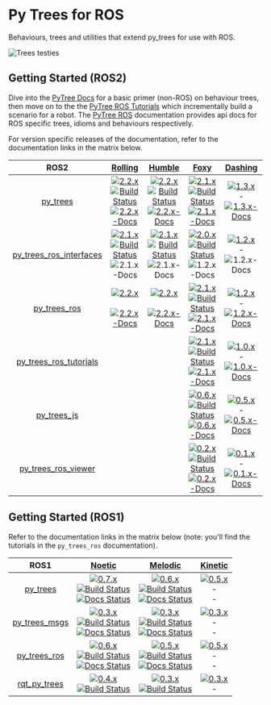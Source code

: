 # Py Trees for ROS

Behaviours, trees and utilities that extend py_trees for use with ROS.

![Trees](docs/images/trees.png?raw=true "Behaviour Trees")
testies
## Getting Started (ROS2)

Dive into the [PyTree Docs](https://py-trees.readthedocs.io/en/devel/) for a basic primer (non-ROS) on behaviour trees, then move on to the 
the [PyTree ROS Tutorials](https://py-trees-ros-tutorials.readthedocs.io/en/devel/) which incrementally build a scenario for a robot. The [PyTree ROS](https://py-trees-ros.readthedocs.io/en/devel/) documentation provides api docs for ROS specific trees, idioms and behaviours respectively.

For version specific releases of the documentation, refer to the documentation links in the matrix below.

| ROS2 | [Rolling][rolling-build-farm] | [Humble][humble-build-farm] | [Foxy][foxy-build-farm] | [Dashing][dashing-build-farm] |
|:---:|:---:|:---:|:---:|:---:|
| [py_trees][py-trees-ros-index] | [![2.2.x][2.2.x-sources-image]][py-trees-sources-2.2.x]<br/>[![Build Status][py-trees-build-status-rolling-image]][py-trees-build-status-rolling]<br/>[![2.2.x-Docs][2.2.x-rtd-image]][py-trees-docs-2.2.x] | [![2.2.x][2.2.x-sources-image]][py-trees-sources-2.2.x]<br/>[![Build Status][py-trees-build-status-humble-image]][py-trees-build-status-humble]<br/>[![2.2.x-Docs][2.2.x-rtd-image]][py-trees-docs-2.2.x] | [![2.1.x][2.1.x-sources-image]][py-trees-sources-2.1.x]<br/>[![Build Status][py-trees-build-status-foxy-image]][py-trees-build-status-foxy]<br/>[![2.1.x-Docs][2.1.x-rtd-image]][py-trees-docs-2.1.x] | [![1.3.x][1.3.x-sources-image]][py-trees-sources-1.3.x]<br/>-<br/>[![1.3.x-Docs][1.3.x-rtd-image]][py-trees-docs-1.3.x] |
| [py_trees_ros_interfaces][py-trees-ros-interfaces-ros-index] | [![2.1.x][2.1.x-sources-image]][py-trees-ros-interfaces-sources-2.1.x]<br/>[![Build Status][py-trees-ros-interfaces-build-status-rolling-image]][py-trees-ros-interfaces-build-status-rolling]<br/>![2.1.x-Docs][not-available-docs-image] | [![2.1.x][2.1.x-sources-image]][py-trees-ros-interfaces-sources-2.1.x]<br/>[![Build Status][py-trees-ros-interfaces-build-status-humble-image]][py-trees-ros-interfaces-build-status-humble]<br/>![2.1.x-Docs][not-available-docs-image] | [![2.0.x][2.0.x-sources-image]][py-trees-ros-interfaces-sources-2.0.x]<br/>[![Build Status][py-trees-ros-interfaces-build-status-foxy-image]][py-trees-ros-interfaces-build-status-foxy]<br/>![1.2.x-Docs][not-available-docs-image] | [![1.2.x][1.2.x-sources-image]][py-trees-ros-interfaces-sources-1.2.x]<br/>-<br/>![1.2.x-Docs][not-available-docs-image] |
| [py_trees_ros][py-trees-ros-ros-index] | [![2.2.x][2.2.x-sources-image]][py-trees-ros-sources-2.2.x]<br/><br/>[![2.2.x-Docs][2.2.x-rtd-image]][py-trees-ros-docs-2.2.x] | [![2.2.x][2.2.x-sources-image]][py-trees-ros-sources-2.2.x]<br/><br/>[![2.2.x-Docs][2.2.x-rtd-image]][py-trees-ros-docs-2.2.x] | [![2.1.x][2.1.x-sources-image]][py-trees-ros-sources-2.1.x]<br/>[![Build Status][py-trees-ros-build-status-foxy-image]][py-trees-ros-build-status-foxy]<br/>[![2.1.x-Docs][2.1.x-rtd-image]][py-trees-ros-docs-2.1.x] | [![1.2.x][1.2.x-sources-image]][py-trees-ros-sources-1.2.x]<br/>-<br/>[![1.2.x-Docs][1.2.x-rtd-image]][py-trees-ros-docs-1.2.x] |
| [py_trees_ros_tutorials][py-trees-ros-tutorials-ros-index]  | <br/><br/> | <br/><br/> | [![2.1.x][2.1.x-sources-image]][py-trees-ros-tutorials-sources-2.1.x]<br/>[![Build Status][py-trees-ros-tutorials-build-status-foxy-image]][py-trees-ros-tutorials-build-status-foxy]<br/>[![2.1.x-Docs][2.1.x-rtd-image]][py-trees-ros-tutorials-docs-2.1.x] | [![1.0.x][1.0.x-sources-image]][py-trees-ros-tutorials-sources-1.0.x]<br/>-<br/>[![1.0.x-Docs][1.0.x-rtd-image]][py-trees-ros-tutorials-docs-1.0.x] |
| [py_trees_js][py-trees-js-ros-index]  | <br/><br/> | <br/><br/> | [![0.6.x][0.6.x-sources-image]][py-trees-js-sources-0.6.x]<br/>[![Build Status][py-trees-js-build-status-foxy-image]][py-trees-js-build-status-foxy]<br/> [![0.6.x-Docs][readme-docs-image]][py-trees-js-docs-0.6.x] | [![0.5.x][0.5.x-sources-image]][py-trees-js-sources-0.5.x]<br/>-<br/> [![0.5.x-Docs][readme-docs-image]][py-trees-js-docs-0.5.x] |
| [py_trees_ros_viewer][py-trees-ros-viewer-ros-index]  | <br/><br/> | <br/><br/> | [![0.2.x][0.2.x-sources-image]][py-trees-ros-viewer-sources-0.2.x]<br/>[![Build Status][py-trees-ros-viewer-build-status-foxy-image]][py-trees-ros-viewer-build-status-foxy]<br/> [![0.2.x-Docs][readme-docs-image]][py-trees-ros-viewer-docs-0.2.x] | [![0.1.x][0.1.x-sources-image]][py-trees-ros-viewer-sources-0.1.x]<br/>-<br/> [![0.1.x-Docs][readme-docs-image]][py-trees-ros-viewer-docs-0.1.x] | 

## Getting Started (ROS1)

Refer to the documentation links in the matrix below (note: you'll find the tutorials in the `py_trees_ros` documentation).

|  ROS1 | [Noetic][noetic-build-farm] | [Melodic][melodic-build-farm] | [Kinetic][kinetic-build-farm] |
|:---:|:---:|:---:|:---:|
| [py_trees][py-trees-wiki] | [![0.7.x][0.7.x-sources-image]][py-trees-sources-0.7.x]<br/>[![Build Status][py-trees-build-status-noetic-image]][py-trees-build-status-noetic]<br/>[![Docs Status][py-trees-docs-noetic-image]][py-trees-docs-noetic] | [![0.6.x][0.6.x-sources-image]][py-trees-sources-0.6.x]<br/>[![Build Status][py-trees-build-status-melodic-image]][py-trees-build-status-melodic]<br/>[![Docs Status][py-trees-docs-melodic-image]][py-trees-docs-melodic] | [![0.5.x][0.5.x-sources-image]][py-trees-sources-0.5.x]<br/>-<br/>- |
| [py_trees_msgs][py-trees-msgs-wiki] | [![0.3.x][0.3.x-sources-image]][py-trees-msgs-sources-noetic]<br/>[![Build Status][py-trees-msgs-build-status-noetic-image]][py-trees-msgs-build-status-noetic]<br/>[![Docs Status][py-trees-msgs-docs-noetic-image]][py-trees-msgs-docs-noetic] | [![0.3.x][0.3.x-sources-image]][py-trees-msgs-sources-melodic]<br/>[![Build Status][py-trees-msgs-build-status-melodic-image]][py-trees-msgs-build-status-melodic]<br/>[![Docs Status][py-trees-msgs-docs-melodic-image]][py-trees-msgs-docs-melodic] | [![0.3.x][0.3.x-sources-image]][py-trees-msgs-sources-kinetic]<br/>-<br/>- |
| [py_trees_ros][py-trees-ros-wiki] | [![0.6.x][0.6.x-sources-image]][py-trees-ros-sources-0.6.x]<br/>[![Build Status][py-trees-ros-build-status-noetic-image]][py-trees-ros-build-status-noetic]<br/>[![Docs Status][py-trees-ros-docs-noetic-image]][py-trees-ros-docs-noetic] | [![0.5.x][0.5.x-sources-image]][py-trees-ros-sources-0.5.x]<br/>[![Build Status][py-trees-ros-build-status-melodic-image]][py-trees-ros-build-status-melodic]<br/>[![Docs Status][py-trees-ros-docs-melodic-image]][py-trees-ros-docs-melodic] | [![0.5.x][0.5.x-sources-image]][py-trees-ros-sources-0.5.x]<br/>-<br/>- |
| [rqt_py_trees][rqt-py-trees-wiki] | [![0.4.x][0.4.x-sources-image]][rqt-py-trees-sources-noetic]<br/>[![Build Status][rqt-py-trees-build-status-noetic-image]][rqt-py-trees-build-status-noetic] | [![0.3.x][0.3.x-sources-image]][rqt-py-trees-sources-melodic]<br/>[![Build Status][rqt-py-trees-build-status-melodic-image]][rqt-py-trees-build-status-melodic] | [![0.3.x][0.3.x-sources-image]][rqt-py-trees-sources-kinetic]<br/>-|


[devel-sources-image]: http://img.shields.io/badge/sources-devel-blue.svg?style=plastic
[2.2.x-sources-image]: http://img.shields.io/badge/sources-2.2.x-blue.svg?style=plastic
[2.1.x-sources-image]: http://img.shields.io/badge/sources-2.1.x-blue.svg?style=plastic
[2.0.x-sources-image]: http://img.shields.io/badge/sources-2.0.x-blue.svg?style=plastic
[1.3.x-sources-image]: http://img.shields.io/badge/sources-1.3.x-blue.svg?style=plastic
[1.2.x-sources-image]: http://img.shields.io/badge/sources-1.2.x-blue.svg?style=plastic
[1.1.x-sources-image]: http://img.shields.io/badge/sources-1.1.x-blue.svg?style=plastic
[1.0.x-sources-image]: http://img.shields.io/badge/sources-1.0.x-blue.svg?style=plastic
[0.7.x-sources-image]: http://img.shields.io/badge/sources-0.7.x-blue.svg?style=plastic
[0.6.x-sources-image]: http://img.shields.io/badge/sources-0.6.x-blue.svg?style=plastic
[0.5.x-sources-image]: http://img.shields.io/badge/sources-0.5.x-blue.svg?style=plastic
[0.4.x-sources-image]: http://img.shields.io/badge/sources-0.4.x-blue.svg?style=plastic
[0.3.x-sources-image]: http://img.shields.io/badge/sources-0.3.x-blue.svg?style=plastic
[0.2.x-sources-image]: http://img.shields.io/badge/sources-0.2.x-blue.svg?style=plastic
[0.1.x-sources-image]: http://img.shields.io/badge/sources-0.1.x-blue.svg?style=plastic

[devel-rtd-image]: https://readthedocs.org/projects/py-trees/badge/?version=devel&style=plastic
[2.2.x-rtd-image]: https://readthedocs.org/projects/py-trees/badge/?version=release-2.2.x&style=plastic
[2.1.x-rtd-image]: https://readthedocs.org/projects/py-trees/badge/?version=release-2.1.x&style=plastic
[2.0.x-rtd-image]: https://readthedocs.org/projects/py-trees/badge/?version=release-2.0.x&style=plastic
[1.3.x-rtd-image]: https://readthedocs.org/projects/py-trees/badge/?version=release-1.3.x&style=plastic
[1.2.x-rtd-image]: https://readthedocs.org/projects/py-trees/badge/?version=release-1.2.x&style=plastic
[1.1.x-rtd-image]: https://readthedocs.org/projects/py-trees/badge/?version=release-1.0.x&style=plastic
[1.0.x-rtd-image]: https://readthedocs.org/projects/py-trees/badge/?version=release-1.0.x&style=plastic
[0.6.x-rtd-image]: https://readthedocs.org/projects/py-trees/badge/?version=release-0.6.x&style=plastic
[0.5.x-rtd-image]: https://readthedocs.org/projects/py-trees/badge/?version=release-0.5.x&style=plastic

[devel-docs-image]: http://img.shields.io/badge/docs-devel-brightgreen.svg?style=plastic
[1.3.x-docs-image]: http://img.shields.io/badge/docs-1.3.x-brightgreen.svg?style=plastic
[1.2.x-docs-image]: http://img.shields.io/badge/docs-1.2.x-brightgreen.svg?style=plastic
[0.6.x-docs-image]: http://img.shields.io/badge/docs-0.6.x-brightgreen.svg?style=plastic
[0.5.x-docs-image]: http://img.shields.io/badge/docs-0.5.x-brightgreen.svg?style=plastic
[0.3.x-docs-image]: http://img.shields.io/badge/docs-0.3.x-brightgreen.svg?style=plastic
[not-available-docs-image]: http://img.shields.io/badge/docs-n/a-yellow.svg?style=plastic
[readme-docs-image]: http://img.shields.io/badge/docs-README-brightgreen.svg?style=plastic

[rolling-build-farm]: http://repo.ros2.org/status_page/ros_rolling_default.html?q=py_trees
[humble-build-farm]: http://repo.ros2.org/status_page/ros_humble_default.html?q=py_trees
[foxy-build-farm]: http://repo.ros2.org/status_page/ros_foxy_default.html?q=py_trees
[dashing-build-farm]: http://repo.ros2.org/status_page/ros_dashing_default.html?q=py_trees
[noetic-build-farm]: http://repositories.ros.org/status_page/ros_noetic_default.html?q=py_trees
[melodic-build-farm]: http://repositories.ros.org/status_page/ros_melodic_default.html?q=py_trees
[kinetic-build-farm]: http://repositories.ros.org/status_page/ros_kinetic_default.html?q=py_trees

[py-trees-build-status-rolling]: https://build.ros2.org/job/Rbin_uJ64__py_trees__ubuntu_jammy_amd64__binary/
[py-trees-build-status-rolling-image]: https://build.ros2.org/job/Rbin_uJ64__py_trees__ubuntu_jammy_amd64__binary/badge/icon?style=plastic
[py-trees-build-status-humble]: https://build.ros2.org/job/Hbin_uJ64__py_trees__ubuntu_jammy_amd64__binary/
[py-trees-build-status-humble-image]: https://build.ros2.org/job/Hbin_uJ64__py_trees__ubuntu_jammy_amd64__binary/badge/icon?style=plastic
[py-trees-build-status-foxy]: http://build.ros2.org/job/Fbin_uF64__py_trees__ubuntu_focal_amd64__binary/
[py-trees-build-status-foxy-image]: http://build.ros2.org/job/Fbin_uF64__py_trees__ubuntu_focal_amd64__binary/badge/icon?style=plastic
[py-trees-build-status-melodic]: http://build.ros.org/job/Mbin_uB64__py_trees__ubuntu_bionic_amd64__binary
[py-trees-build-status-melodic-image]: http://build.ros.org/job/Mbin_uB64__py_trees__ubuntu_bionic_amd64__binary/badge/icon?style=plastic
[py-trees-build-status-noetic]: http://build.ros.org/job/Nbin_uF64__py_trees__ubuntu_focal_amd64__binary
[py-trees-build-status-noetic-image]: http://build.ros.org/job/Nbin_uF64__py_trees__ubuntu_focal_amd64__binary/badge/icon?style=plastic
[py-trees-docs-devel]: http://py-trees.readthedocs.io/
[py-trees-docs-2.2.x]: http://py-trees.readthedocs.io/en/release-2.2.x/
[py-trees-docs-2.1.x]: http://py-trees.readthedocs.io/en/release-2.1.x/
[py-trees-docs-2.0.x]: http://py-trees.readthedocs.io/en/release-2.0.x/
[py-trees-docs-1.3.x]: http://py-trees.readthedocs.io/en/release-1.3.x/
[py-trees-docs-0.7.x]: http://py-trees.readthedocs.io/en/release-0.7.x/
[py-trees-docs-0.6.x]: http://py-trees.readthedocs.io/en/release-0.6.x/
[py-trees-docs-0.5.x]: http://docs.ros.org/kinetic/api/py_trees/html/
[py-trees-docs-rolling-image]: http://img.shields.io/badge/py_trees-rolling-brightgreen.svg?style=plastic
[py-trees-docs-humble-image]: http://img.shields.io/badge/py_trees-humble-brightgreen.svg?style=plastic
[py-trees-docs-kinetic]: http://docs.ros.org/kinetic/api/py_trees/html/
[py-trees-docs-foxy-image]: http://img.shields.io/badge/py_trees-foxy-brightgreen.svg?style=plastic
[py-trees-docs-dashing-image]: http://img.shields.io/badge/py_trees-dashing-brightgreen.svg?style=plastic
[py-trees-docs-melodic]: http://docs.ros.org/melodic/api/py_trees/html/
[py-trees-docs-melodic-image]: https://img.shields.io/jenkins/s/http/build.ros.org/job/Mdoc__py_trees__ubuntu_bionic_amd64.svg?label=docs&style=plastic
[py-trees-docs-noetic]: http://docs.ros.org/noetic/api/py_trees/html/
[py-trees-docs-noetic-image]: https://img.shields.io/jenkins/s/http/build.ros.org/job/Ndoc__py_trees__ubuntu_focal_amd64.svg?label=docs&style=plastic
[py-trees-ros-index]: https://index.ros.org/p/py_trees/github-splintered-reality-py_trees
[py-trees-sources-devel]: https://github.com/splintered-reality/py_trees/tree/devel
[py-trees-sources-2.2.x]: https://github.com/splintered-reality/py_trees/tree/release/2.2.x
[py-trees-sources-2.1.x]: https://github.com/splintered-reality/py_trees/tree/release/2.1.x
[py-trees-sources-2.0.x]: https://github.com/splintered-reality/py_trees/tree/release/2.0.x
[py-trees-sources-1.3.x]: https://github.com/splintered-reality/py_trees/tree/release/1.3.x
[py-trees-sources-0.7.x]: https://github.com/splintered-reality/py_trees/tree/release/0.7.x
[py-trees-sources-0.6.x]: https://github.com/splintered-reality/py_trees/tree/release/0.6.x
[py-trees-sources-0.5.x]: https://github.com/splintered-reality/py_trees/tree/release/0.5.x
[py-trees-wiki]: http://wiki.ros.org/py_trees

[py-trees-ros-interfaces-build-status-rolling]: https://build.ros2.org/job/Rbin_uJ64__py_trees_ros_interfaces__ubuntu_jammy_amd64__binary/
[py-trees-ros-interfaces-build-status-rolling-image]: https://build.ros2.org/job/Rbin_uJ64__py_trees_ros_interfaces__ubuntu_jammy_amd64__binary/badge/icon?style=plastic
[py-trees-ros-interfaces-build-status-humble]: https://build.ros2.org/job/Hbin_uJ64__py_trees_ros_interfaces__ubuntu_jammy_amd64__binary/
[py-trees-ros-interfaces-build-status-humble-image]: https://build.ros2.org/job/Hbin_uJ64__py_trees_ros_interfaces__ubuntu_jammy_amd64__binary/badge/icon?style=plastic
[py-trees-ros-interfaces-build-status-foxy]: http://build.ros2.org/job/Fbin_uF64__py_trees_ros_interfaces__ubuntu_focal_amd64__binary/
[py-trees-ros-interfaces-build-status-foxy-image]: http://build.ros2.org/job/Fbin_uF64__py_trees_ros_interfaces__ubuntu_focal_amd64__binary/badge/icon?style=plastic
[py-trees-ros-interfaces-ros-index]: https://index.ros.org/p/py_trees_ros_interfaces/github-splintered-reality-py_trees_ros_interfaces
[py-trees-ros-interfaces-sources-2.1.x]: https://github.com/splintered-reality/py_trees_ros_interfaces/tree/release/2.1.x
[py-trees-ros-interfaces-sources-2.0.x]: https://github.com/splintered-reality/py_trees_ros_interfaces/tree/release/2.0.x
[py-trees-ros-interfaces-sources-1.2.x]: https://github.com/splintered-reality/py_trees_ros_interfaces/tree/release/1.2.x
[py-trees-ros-interfaces-sources-1.1.x]: https://github.com/splintered-reality/py_trees_ros_interfaces/tree/release/1.1.x

[py-trees-ros-build-status-foxy]: http://build.ros2.org/job/Fbin_uF64__py_trees_ros__ubuntu_focal_amd64__binary/
[py-trees-ros-build-status-foxy-image]: http://build.ros2.org/job/Fbin_uF64__py_trees_ros__ubuntu_focal_amd64__binary/badge/icon?style=plastic
[py-trees-ros-build-status-melodic]: http://build.ros.org/job/Mbin_uB64__py_trees_ros__ubuntu_bionic_amd64__binary
[py-trees-ros-build-status-melodic-image]: http://build.ros.org/job/Mbin_uB64__py_trees_ros__ubuntu_bionic_amd64__binary/badge/icon?style=plastic
[py-trees-ros-build-status-noetic]: http://build.ros.org/job/Nbin_uF64__py_trees_ros__ubuntu_focal_amd64__binary
[py-trees-ros-build-status-noetic-image]: http://build.ros.org/job/Nbin_uF64__py_trees_ros__ubuntu_focal_amd64__binary/badge/icon?style=plastic
[py-trees-ros-docs-2.2.x]: http://py-trees-ros.readthedocs.io/en/release-2.2.x/
[py-trees-ros-docs-2.1.x]: http://py-trees-ros.readthedocs.io/en/release-2.1.x/
[py-trees-ros-docs-2.0.x]: http://py-trees-ros.readthedocs.io/en/release-2.0.x/
[py-trees-ros-docs-1.3.x]: http://py-trees-ros.readthedocs.io/en/release-1.3.x/
[py-trees-ros-docs-1.2.x]: http://py-trees-ros.readthedocs.io/en/release-1.2.x/
[py-trees-ros-docs-foxy-image]: http://img.shields.io/badge/py_trees_ros-foxy-brightgreen.svg?style=plastic
[py-trees-ros-docs-dashing-image]: http://img.shields.io/badge/py_trees_ros-dashing-brightgreen.svg?style=plastic
[py-trees-ros-docs-melodic]: http://docs.ros.org/melodic/api/py_trees_ros/html/
[py-trees-ros-docs-melodic-image]: https://img.shields.io/jenkins/s/http/build.ros.org/job/Mdoc__py_trees_ros__ubuntu_bionic_amd64.svg?label=docs&style=plastic
[py-trees-ros-docs-noetic]: http://docs.ros.org/noetic/api/py_trees_ros/html/
[py-trees-ros-docs-noetic-image]: https://img.shields.io/jenkins/s/http/build.ros.org/job/Ndoc__py_trees_ros__ubuntu_focal_amd64.svg?label=docs&style=plastic
[py-trees-ros-ros-index]: https://index.ros.org/p/py_trees_ros/github-splintered-reality-py_trees_ros
[py-trees-ros-sources-2.2.x]: https://github.com/splintered-reality/py_trees_ros/tree/release/2.2.x
[py-trees-ros-sources-2.1.x]: https://github.com/splintered-reality/py_trees_ros/tree/release/2.1.x
[py-trees-ros-sources-2.0.x]: https://github.com/splintered-reality/py_trees_ros/tree/release/2.0.x
[py-trees-ros-sources-1.3.x]: https://github.com/splintered-reality/py_trees_ros/tree/release/1.3.x
[py-trees-ros-sources-1.2.x]: https://github.com/splintered-reality/py_trees_ros/tree/release/1.2.x
[py-trees-ros-sources-0.6.x]: https://github.com/splintered-reality/py_trees_ros/tree/release/0.6.x
[py-trees-ros-sources-0.5.x]: https://github.com/splintered-reality/py_trees_ros/tree/release/0.5.x
[py-trees-ros-wiki]: http://wiki.ros.org/py_trees_ros


[py-trees-ros-tutorials-build-status-foxy]: http://build.ros2.org/job/Fbin_uF64__py_trees_ros_tutorials__ubuntu_focal_amd64__binary/
[py-trees-ros-tutorials-build-status-foxy-image]: http://build.ros2.org/job/Fbin_uF64__py_trees_ros_tutorials__ubuntu_focal_amd64__binary/badge/icon?style=plastic
[py-trees-ros-tutorials-docs-2.1.x]: http://py-trees-ros-tutorials.readthedocs.io/en/release-2.1.x/
[py-trees-ros-tutorials-docs-2.0.x]: http://py-trees-ros-tutorials.readthedocs.io/en/release-2.0.x/
[py-trees-ros-tutorials-docs-1.0.x]: http://py-trees-ros-tutorials.readthedocs.io/en/release-1.0.x/
[py-trees-ros-tutorials-sources-2.1.x]: https://github.com/splintered-reality/py_trees_ros_tutorials/tree/release/2.1.x
[py-trees-ros-tutorials-sources-2.0.x]: https://github.com/splintered-reality/py_trees_ros_tutorials/tree/release/2.0.x
[py-trees-ros-tutorials-sources-1.0.x]: https://github.com/splintered-reality/py_trees_ros_tutorials/tree/release/1.0.x
[py-trees-ros-tutorials-ros-index]: https://index.ros.org/p/py_trees_ros_tutorials/github-splintered-reality-py_trees_ros_tutorials
[py-trees-ros-tutorials-docs-foxy-image]: http://img.shields.io/badge/py_trees_ros_tutorials-foxy-brightgreen.svg?style=plastic
[py-trees-ros-tutorials-docs-dashing-image]: http://img.shields.io/badge/py_trees_ros_tutorials-dashing-brightgreen.svg?style=plastic

[py-trees-js-build-status-foxy]: http://build.ros2.org/job/Fbin_uF64__py_trees_js__ubuntu_focal_amd64__binary/
[py-trees-js-build-status-foxy-image]: http://build.ros2.org/job/Fbin_uF64__py_trees_js__ubuntu_focal_amd64__binary/badge/icon?style=plastic
[py-trees-js-docs-0.6.x]: https://github.com/splintered-reality/py_trees_js/blob/release/0.6.x/README.md
[py-trees-js-sources-0.6.x]: https://github.com/splintered-reality/py_trees_js/tree/release/0.6.x
[py-trees-js-docs-0.5.x]: https://github.com/splintered-reality/py_trees_js/blob/release/0.5.x/README.md
[py-trees-js-sources-0.5.x]: https://github.com/splintered-reality/py_trees_js/tree/release/0.5.x
[py-trees-js-docs-0.4.x]: https://github.com/splintered-reality/py_trees_js/blob/release/0.4.x/README.md
[py-trees-js-sources-0.4.x]: https://github.com/splintered-reality/py_trees_js/tree/release/0.4.x
[py-trees-js-ros-index]: https://index.ros.org/p/py_trees_js/github-splintered-reality-py_trees_js

[py-trees-ros-viewer-build-status-foxy]: http://build.ros2.org/job/Fbin_uF64__py_trees_ros_viewer__ubuntu_focal_amd64__binary/
[py-trees-ros-viewer-build-status-foxy-image]: http://build.ros2.org/job/Fbin_uF64__py_trees_ros_viewer__ubuntu_focal_amd64__binary/badge/icon?style=plastic
[py-trees-ros-viewer-docs-0.2.x]: https://github.com/splintered-reality/py_trees_ros_viewer/blob/release/0.2.x/README.md
[py-trees-ros-viewer-docs-0.1.x]: https://github.com/splintered-reality/py_trees_ros_viewer/blob/release/0.1.x/README.md
[py-trees-ros-viewer-sources-0.2.x]: https://github.com/splintered-reality/py_trees_ros_viewer/tree/release/0.2.x
[py-trees-ros-viewer-sources-0.1.x]: https://github.com/splintered-reality/py_trees_ros_viewer/tree/release/0.1.x
[py-trees-ros-viewer-ros-index]: https://index.ros.org/p/py_trees_ros_viewer/github-splintered-reality-py_trees_ros_viewer

[py-trees-msgs-build-status-noetic]: http://build.ros.org/job/Nbin_uF64__py_trees_msgs__ubuntu_focal_amd64__binary
[py-trees-msgs-build-status-noetic-image]: http://build.ros.org/job/Nbin_uF64__py_trees_msgs__ubuntu_focal_amd64__binary/badge/icon?style=plastic
[py-trees-msgs-build-status-melodic]: http://build.ros.org/job/Mbin_uB64__py_trees_msgs__ubuntu_bionic_amd64__binary
[py-trees-msgs-build-status-melodic-image]: http://build.ros.org/job/Mbin_uB64__py_trees_msgs__ubuntu_bionic_amd64__binary/badge/icon?style=plastic
[py-trees-msgs-docs-melodic]: http://docs.ros.org/melodic/api/py_trees_msgs/html/index-msg.html
[py-trees-msgs-docs-melodic-image]: https://img.shields.io/jenkins/s/http/build.ros.org/job/Mdoc__py_trees_msgs__ubuntu_bionic_amd64.svg?label=docs&style=plastic
[py-trees-msgs-docs-noetic]: http://docs.ros.org/noetic/api/py_trees_msgs/html/index-msg.html
[py-trees-msgs-docs-noetic-image]: https://img.shields.io/jenkins/s/http/build.ros.org/job/Ndoc__py_trees_msgs__ubuntu_focal_amd64.svg?label=docs&style=plastic
[py-trees-msgs-sources-kinetic]: https://github.com/splintered-reality/py_trees_msgs/tree/release/0.3.x
[py-trees-msgs-sources-melodic]: https://github.com/splintered-reality/py_trees_msgs/tree/release/0.3.x
[py-trees-msgs-sources-noetic]: https://github.com/splintered-reality/py_trees_msgs/tree/release/0.3.x
[py-trees-msgs-wiki]: http://wiki.ros.org/py_trees_msgs

[rqt-py-trees-build-status-melodic]: http://build.ros.org/job/Mbin_uB64__rqt_py_trees__ubuntu_bionic_amd64__binary
[rqt-py-trees-build-status-melodic-image]: http://build.ros.org/job/Mbin_uB64__rqt_py_trees__ubuntu_bionic_amd64__binary/badge/icon?style=plastic
[rqt-py-trees-build-status-noetic]: http://build.ros.org/job/Nbin_uF64__rqt_py_trees__ubuntu_focal_amd64__binary
[rqt-py-trees-build-status-noetic-image]: http://build.ros.org/job/Nbin_uF64__rqt_py_trees__ubuntu_focal_amd64__binary/badge/icon?style=plastic
[rqt-py-trees-sources-kinetic]: https://github.com/splintered-reality/rqt_py_trees/tree/release/0.3-kinetic
[rqt-py-trees-sources-melodic]: https://github.com/splintered-reality/rqt_py_trees/tree/release/0.3-melodic
[rqt-py-trees-sources-noetic]: https://github.com/splintered-reality/rqt_py_trees/tree/release/0.4.x
[rqt-py-trees-wiki]: http://wiki.ros.org/rqt_py_trees
